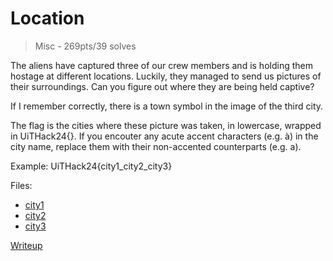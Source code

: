 # Location
> Misc - 269pts/39 solves

The aliens have captured three of our crew members and is holding them hostage at different locations. Luckily, they managed to send us pictures of their surroundings. Can you figure out where they are being held captive?

If I remember correctly, there is a town symbol in the image of the third city.

The flag is the cities where these picture was taken, in lowercase, wrapped in UiTHack24{}. If you encouter any acute accent characters (e.g. à) in the city name, replace them with their non-accented counterparts (e.g. a).

Example: UiTHack24{city1_city2_city3}

Files:
- [city1](src/city1.png)
- [city2](src/city2.png)
- [city3](src/city3.png)

[Writeup](writeup/README.md)
